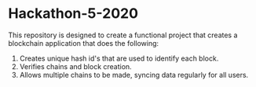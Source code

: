 # Hackathon-5-2020

This repository is designed to create a functional project that creates a blockchain application that does the following:
  1) Creates unique hash id's that are used to identify each block.
  2) Verifies chains and block creation.
  3) Allows multiple chains to be made, syncing data regularly for all users.
